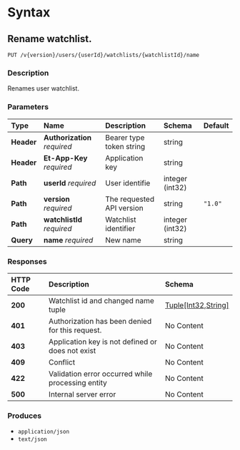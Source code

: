 # Syntax

## Rename watchlist.

```text
PUT /v{version}/users/{userId}/watchlists/{watchlistId}/name
```

### Description

Renames user watchlist.

### Parameters

| Type | Name | Description | Schema | Default |
| :--- | :--- | :--- | :--- | :--- |
| **Header** | **Authorization**   _required_ | Bearer type token string | string |  |
| **Header** | **Et-App-Key**   _required_ | Application key | string |  |
| **Path** | **userId**   _required_ | User identifie | integer \(int32\) |  |
| **Path** | **version**   _required_ | The requested API version | string | `"1.0"` |
| **Path** | **watchlistId**   _required_ | Watchlist identifier | integer \(int32\) |  |
| **Query** | **name**   _required_ | New name | string |  |

### Responses

| HTTP Code | Description | Schema |
| :--- | :--- | :--- |
| **200** | Watchlist id and changed name tuple | [Tuple\[Int32,String\]](watchlists_editwatchlistname.md#tuple-int32-string) |
| **401** | Authorization has been denied for this request. | No Content |
| **403** | Application key is not defined or does not exist | No Content |
| **409** | Conflict | No Content |
| **422** | Validation error occurred while processing entity | No Content |
| **500** | Internal server error | No Content |

### Produces

* `application/json`
* `text/json`

